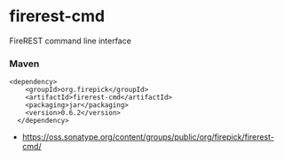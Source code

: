 firerest-cmd
===============

FireREST command line interface

### Maven

<pre><code>&lt;dependency&gt;
    &lt;groupId&gt;org.firepick&lt;/groupId&gt;
    &lt;artifactId&gt;firerest-cmd&lt;/artifactId&gt;
    &lt;packaging&gt;jar&lt;/packaging&gt;
    &lt;version&gt;0.6.2&lt;/version&gt;
  &lt;/dependency&gt;
</code></pre>

* https://oss.sonatype.org/content/groups/public/org/firepick/firerest-cmd/
